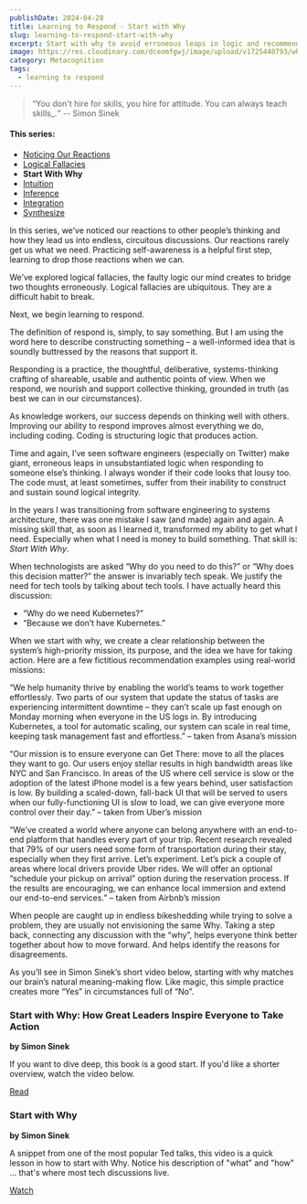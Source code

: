 ```yaml
---
publishDate: 2024-04-28
title: Learning to Respond - Start with Why
slug: learning-to-respond-start-with-why
excerpt: Start with why to avoid erroneous leaps in logic and recommend matterful technology change.
image: https://res.cloudinary.com/dceomfgwj/image/upload/v1725440793/why_stglic.jpg
category: Metacognition
tags:
  - learning to respond
---
```

> “You don't hire for skills, you hire for attitude. You can always teach skills_.*”*
> -- Simon Sinek

#### This series:
- [Noticing Our Reactions](learning-to-respond-noticing-our-reactions)
- [Logical Fallacies](learning-to-respond-logical-fallacies)
- **Start With Why**
- [Intuition](learning-to-respond-intuition-2)
- [Inference](learning-to-respond-inference)
- [Integration](learning-to-respond-integrity)
- [Synthesize](learning-to-respond-synthesize)

In this series, we’ve noticed our reactions to other people’s thinking and how they lead us into endless, circuitous discussions. Our reactions rarely get us what we need. Practicing self-awareness is a helpful first step, learning to drop those reactions when we can.

We’ve explored logical fallacies, the faulty logic our mind creates to bridge two thoughts erroneously. Logical fallacies are ubiquitous. They are a difficult habit to break.

Next, we begin learning to respond.

The definition of respond is, simply, to say something. But I am using the word here to describe constructing something – a well-informed idea that is soundly buttressed by the reasons that support it.

Responding is a practice, the thoughtful, deliberative, systems-thinking crafting of shareable, usable and authentic points of view. When we respond, we nourish and support collective thinking, grounded in truth (as best we can in our circumstances).

As knowledge workers, our success depends on thinking well with others. Improving our ability to respond improves almost everything we do, including coding. Coding is structuring logic that produces action.

Time and again, I’ve seen software engineers (especially on Twitter) make giant, erroneous leaps in unsubstantiated logic when responding to someone else’s thinking. I always wonder if their code looks that lousy too. The code must, at least sometimes, suffer from their inability to construct and sustain sound logical integrity.

In the years I was transitioning from software engineering to systems architecture, there was one mistake I saw (and made) again and again. A missing skill that, as soon as I learned it, transformed my ability to get what I need. Especially when what I need is money to build something. That skill is: *Start With Why*.

When technologists are asked “Why do you need to do this?” or “Why does this decision matter?” the answer is invariably tech speak. We justify the need for tech tools by talking about tech tools. I have actually heard this discussion:

- “Why do we need Kubernetes?”
- “Because we don’t have Kubernetes.”

When we start with why, we create a clear relationship between the system’s high-priority mission, its purpose, and the idea we have for taking action. Here are a few fictitious recommendation examples using real-world missions:

“We help humanity thrive by enabling the world’s teams to work together effortlessly. Two parts of our system that update the status of tasks are experiencing intermittent downtime – they can’t scale up fast enough on Monday morning when everyone in the US logs in. By introducing Kubernetes, a tool for automatic scaling, our system can scale in real time, keeping task management fast and effortless.” – taken from Asana’s mission

“Our mission is to ensure everyone can Get There: move to all the places they want to go. Our users enjoy stellar results in high bandwidth areas like NYC and San Francisco. In areas of the US where cell service is slow or the adoption of the latest iPhone model is a few years behind, user satisfaction is low. By building a scaled-down, fall-back UI that will be served to users when our fully-functioning UI is slow to load, we can give everyone more control over their day.” – taken from Uber’s mission

“We’ve created a world where anyone can belong anywhere with an end-to-end platform that handles every part of your trip. Recent research revealed that 79% of our users need some form of transportation during their stay, especially when they first arrive. Let’s experiment. Let’s pick a couple of areas where local drivers provide Uber rides. We will offer an optional “schedule your pickup on arrival” option during the reservation process. If the results are encouraging, we can enhance local immersion and extend our end-to-end services.” – taken from Airbnb’s mission

When people are caught up in endless bikeshedding while trying to solve a problem, they are usually not envisioning the same Why. Taking a step back, connecting any discussion with the “why”, helps everyone think better together about how to move forward. And helps identify the reasons for disagreements.

As you’ll see in Simon Sinek’s short video below, starting with why matches our brain’s natural meaning-making flow. Like magic, this simple practice creates more “Yes” in circumstances full of “No”.

### Start with Why: How Great Leaders Inspire Everyone to Take Action

**by Simon Sinek**

If you want to dive deep, this book is a good start. If you'd like a shorter overview, watch the video below.

[Read](https://bookshop.org/a/86792/9781591846444)

### Start with Why

**by Simon Sinek**

A snippet from one of the most popular Ted talks, this video is a quick lesson in how to start with Why. Notice his description of "what" and "how" ... that's where most tech discussions live.

[Watch](https://www.youtube.com/watch?v=tK4HNPCVt2k)


